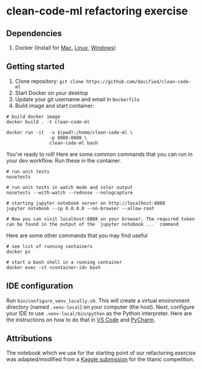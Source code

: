 # clean-code-ml refactoring exercise

## Dependencies

1. Docker (Install for [Mac](https://docs.docker.com/docker-for-mac/install/), [Linux](https://docs.docker.com/install/linux/docker-ce/ubuntu/), [Windows](https://docs.docker.com/docker-for-windows/install/))

## Getting started

1. Clone repository: `git clone https://github.com/davified/clean-code-ml`
1. Start Docker on your desktop
1. Update your git username and email in `Dockerfile`
1. Build image and start container:

```shell
# build docker image
docker build . -t clean-code-ml

docker run -it  -v $(pwd):/home/clean-code-ml \
                -p 8888:8888 \
                clean-code-ml bash
```

You're ready to roll! Here are some common commands that you can run in your dev workflow. Run these in the container.

```shell
# run unit tests
nosetests

# run unit tests in watch mode and color output
nosetests --with-watch --rednose --nologcapture

# starting jupyter notebook server on http://localhost:8888
jupyter notebook --ip 0.0.0.0 --no-browser --allow-root

# Now you can visit localhost:8888 on your browser. The required token can be found in the output of the `jupyter notebook ...` command
```

Here are some other commands that you may find useful
```shell
# see list of running containers
docker ps

# start a bash shell in a running container
docker exec -it <container-id> bash
```

## IDE configuration

Run `bin/configure_venv_locally.sh`. This will create a virtual environment directory (named `.venv-local`) on your computer (the host). Next, configure your IDE to use `.venv-local/bin/python` as the Python interpreter. Here are the instructions on how to do that in [VS Code](https://code.visualstudio.com/docs/python/environments) and [PyCharm](https://www.jetbrains.com/help/pycharm/configuring-python-interpreter.html).


## Attributions

The notebook which we use for the starting point of our refactoring exercise was adapted/modified from a [Kaggle submission](https://www.kaggle.com/bhaveshsk/getting-started-with-titanic-dataset/data) for the titanic competition. 